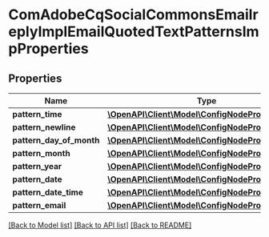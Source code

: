 # ComAdobeCqSocialCommonsEmailreplyImplEmailQuotedTextPatternsImpProperties

## Properties
Name | Type | Description | Notes
------------ | ------------- | ------------- | -------------
**pattern_time** | [**\OpenAPI\Client\Model\ConfigNodePropertyString**](ConfigNodePropertyString.md) |  | [optional] 
**pattern_newline** | [**\OpenAPI\Client\Model\ConfigNodePropertyString**](ConfigNodePropertyString.md) |  | [optional] 
**pattern_day_of_month** | [**\OpenAPI\Client\Model\ConfigNodePropertyString**](ConfigNodePropertyString.md) |  | [optional] 
**pattern_month** | [**\OpenAPI\Client\Model\ConfigNodePropertyString**](ConfigNodePropertyString.md) |  | [optional] 
**pattern_year** | [**\OpenAPI\Client\Model\ConfigNodePropertyString**](ConfigNodePropertyString.md) |  | [optional] 
**pattern_date** | [**\OpenAPI\Client\Model\ConfigNodePropertyString**](ConfigNodePropertyString.md) |  | [optional] 
**pattern_date_time** | [**\OpenAPI\Client\Model\ConfigNodePropertyString**](ConfigNodePropertyString.md) |  | [optional] 
**pattern_email** | [**\OpenAPI\Client\Model\ConfigNodePropertyString**](ConfigNodePropertyString.md) |  | [optional] 

[[Back to Model list]](../README.md#documentation-for-models) [[Back to API list]](../README.md#documentation-for-api-endpoints) [[Back to README]](../README.md)


